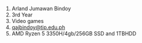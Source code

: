 1. Arland Jumawan Bindoy
2. 3rd Year
3. Video games
4. qajbindoy@tip.edu.ph
5. AMD Ryzen 5 3350H/4gb/256GB SSD and 1TBHDD

